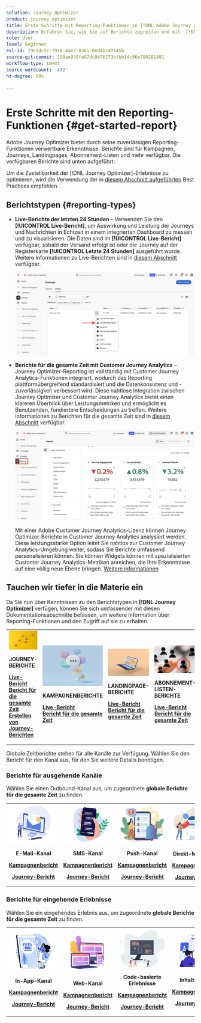 ```yaml
---
solution: Journey Optimizer
product: journey optimizer
title: Erste Schritte mit Reporting-Funktionen in [!DNL Adobe Journey Optimizer]
description: Erfahren Sie, wie Sie auf Berichte zugreifen und mit  [!DNL Adobe Journey Optimizer]  arbeiten können.
role: User
level: Beginner
exl-id: 7961dc5c-7918-4ae3-8361-0ed4bc4f145b
source-git-commit: 158ae930fa87dc0476273bfbb14c96e780281491
workflow-type: tm+mt
source-wordcount: '432'
ht-degree: 89%

---
```


# Erste Schritte mit den Reporting-Funktionen {#get-started-report}

Adobe Journey Optimizer bietet durch seine zuverlässigen Reporting-Funktionen verwertbare Erkenntnisse. Berichte sind für Kampagnen, Journeys, Landingpages, Abonnement-Listen und mehr verfügbar. Die verfügbaren Berichte sind unten aufgeführt:

Um die Zustellbarkeit der [!DNL Journey Optimizer]-Erlebnisse zu optimieren, wird die Verwendung der in [diesem Abschnitt aufgeführten](deliverability.md) Best Practices empfohlen.


## Berichtstypen {#reporting-types}

* **Live-Berichte der letzten 24 Stunden** – Verwenden Sie den **[!UICONTROL Live-Bericht]**, um Auswirkung und Leistung der Journeys und Nachrichten in Echtzeit in einem integrierten Dashboard zu messen und zu visualisieren. Die Daten sind im **[!UICONTROL Live-Bericht]** verfügbar, sobald der Versand erfolgt ist oder die Journey auf der Registerkarte **[!UICONTROL Letzte 24 Stunden]** ausgeführt wurde. Weitere Informationen zu Live-Berichten sind in [diesem Abschnitt](live-report.md) verfügbar.

  ![](assets/report_journey.png)


* **Berichte für die gesamte Zeit mit Customer Journey Analytics** – Journey Optimizer-Reporting ist vollständig mit Customer Journey Analytics-Funktionen integriert, wodurch das Reporting plattformübergreifend standardisiert und die Datenkonsistenz und -zuverlässigkeit verbessert wird. Diese nahtlose Integration zwischen Journey Optimizer und Customer Journey Analytics bietet einen klareren Überblick über Leistungsmetriken und ermöglicht es Benutzenden, fundiertere Entscheidungen zu treffen. Weitere Informationen zu Berichten für die gesamte Zeit sind in [diesem Abschnitt](report-gs-cja.md) verfügbar.

  ![](assets/gs-cja-report-1.png)

  Mit einer Adobe Customer Journey Analytics-Lizenz können Journey Optimizer-Berichte in Customer Journey Analytics analysiert werden. Diese leistungsstarke Option leitet Sie nahtlos zur Customer Journey Analytics-Umgebung weiter, sodass Sie Berichte umfassend personalisieren können. Sie können Widgets können mit spezialisierten Customer Journey Analytics-Metriken anreichen, die Ihre Erkenntnisse auf eine völlig neue Ebene bringen. [Weitere Informationen](report-cja-manage.md)


## Tauchen wir tiefer in die Materie ein

Da Sie nun über Kenntnissen zu den Berichtstypen in **[!DNL Journey Optimizer]** verfügen, können Sie sich umfassender mit diesen Dokumentationsabschnitte befassen, um weitere Information über Reporting-Funktionen und den Zugriff auf sie zu erhalten.


<table style="table-layout:fixed"><tr style="border: 0;">
<td>
<img alt="Journey-Berichte" src="../assets/do-not-localize/start-journey.jpeg">
<div>
<p><strong>JOURNEY-BERICHTE</strong></p>
</div>
<div>
<a href="journey-live-report.md"><strong>Live-Bericht</strong></a>
</div>
<div>
<a href="journey-global-report-cja.md"><strong>Bericht für die gesamte Zeit</strong></a>
</div>
<div>
<a href="sharing-overview.md"><strong>Erstellen von Journey-Berichten</strong></a>
</div>
<p>
<p>
</td>
<td>
<img alt="Kampagnenberichte" src="../assets/do-not-localize/start-campaign.jpeg">
<div>
<p><strong>KAMPAGNENBERICHTE</strong></p>
</div>
<div>
<a href="campaign-live-report.md"><strong>Live-Bericht</strong></a>
</div>
<div>
<a href="campaign-global-report-cja.md"><strong>Bericht für die gesamte Zeit</strong></a>
</div>
<p>
<p>
</td>
<td>
<img alt="Landingpage-Berichte" src="../assets/do-not-localize/start-interface.jpeg">
<div>
<p><strong>LANDINGPAGE-BERICHTE</strong></p>
</div>
<div>
<a href="lp-report-live.md"><strong>Live-Bericht</strong></a>
</div>
<div>
<a href="lp-report-global-cja.md"><strong>Bericht für die gesamte Zeit</strong></a>
</div>
<p>
<p>
</td>
<td>
<img alt="Abonnement-Listen-Berichte" src="../assets/do-not-localize/role.jpg">
<div>
<p><strong>ABONNEMENT-LISTEN-BERICHTE</strong></p>
</div>
<div>
<a href="subscription-report-live.md"><strong>Live-Bericht</strong></a>
</div>
<div>
<a href="subscription-report-global-cja.md"><strong>Bericht für die gesamte Zeit</strong></a>
</div>
<p>
<p>
</td>
</tr></table>


Globale Zeitberichte stehen für alle Kanäle zur Verfügung. Wählen Sie den Bericht für den Kanal aus, für den Sie weitere Details benötigen.

### Berichte für ausgehende Kanäle

Wählen Sie einen Outbound-Kanal aus, um zugeordnete **globale Berichte für die gesamte Zeit** zu finden.

<table style="table-layout:fixed"><tr style="border: 0;">
<td><img alt="E-Mail" src="../channels/assets/do-not-localize/email.png">
<div align="center"><p><strong>E-Mail-Kanal</strong></p><p><a href="campaign-global-report-cja-email.md"><strong>Kampagnenbericht</strong></a></p><p><a href="journey-global-report-cja-email.md"><strong>Journey-Bericht</strong></a></p></div></td>
<td><a href="campaign-global-report-cja-sms.md"><img alt="SMS" src="../channels/assets/do-not-localize/sms.png"></a>
<div align="center"><p><strong>SMS-Kanal</strong></p><p><a href="campaign-global-report-cja-sms.md"><strong>Kampagnenbericht</strong></a></p><p><a href="journey-global-report-cja-sms.md"><strong>Journey-Bericht</strong></a></p></div></td>
<td><a href="campaign-global-report-cja-push.md"><img alt="Push" src="../channels/assets/do-not-localize/push.png"></a>
<div align="center"><p><strong>Push-Kanal</strong></p><p><a href="campaign-global-report-cja-push.md"><strong>Kampagnenbericht</strong></a></p><p><a href="journey-global-report-cja-push.md"><strong>Journey-Bericht</strong></a></p></div></td>
<td><a href="campaign-global-report-cja-direct.md"><img alt="Direkt-Mail" src="../channels/assets/do-not-localize/direct-mail.jpg"></a>
<div align="center"><p><strong>Direkt-Mail-Kanal</strong></p><p><a href="campaign-global-report-cja-direct.md"><strong>Kampagnenbericht</strong></a></p><p><a href="journey-global-report-cja-direct.md"><strong>Journey-Bericht</strong></a></p></div></td>
</tr></table>

### Berichte für eingehende Erlebnisse

Wählen Sie ein eingehendes Erlebnis aus, um zugeordnete **globale Berichte für die gesamte Zeit** zu finden.

<table style="table-layout:fixed"><tr style="border: 0;">
<td><img alt="In-App" src="../channels/assets/do-not-localize/inapp.jpg">
<div align="center"><p><strong>In-App-Kanal</strong></p><p><a href="campaign-global-report-cja-inapp.md"><strong>Kampagnenbericht</strong></a></p><p><a href="journey-global-report-cja-inapp.md"><strong>Journey-Bericht</strong></a></p></div></td>
<td><p><img alt="Web" src="../channels/assets/do-not-localize/web.jpg"></p>
<div align="center"><p><strong>Web-Kanal</strong></p><p><a href="campaign-global-report-cja-web.md"><strong>Kampagnenbericht</strong></a></p><p><a href="journey-global-report-cja-web.md"><strong>Journey-Bericht</strong></a></p></div></td>
<td><img alt="Code-basiertes Erlebnis" src="../channels/assets/do-not-localize/code.png">
<div align="center"><p><strong>Code-basierte Erlebnisse</strong></p><p><a href="campaign-global-report-cja-code.md"><strong>Kampagnenbericht</strong></a></p><p><a href="campaign-global-report-cja-code.md"><strong>Journey-Bericht</strong></a></p></div></td>
<td><img alt="Inhaltskarten" src="../channels/assets/do-not-localize/cards.png">
<div align="center"><p><strong>Inhaltskarten</strong></p><p><a href="campaign-global-report-cja-content.md"><strong>Kampagnenbericht</strong></a></p><p><a href="journey-global-report-cja-content.md"><strong>Journey-Bericht</strong></a></p></div></td>
</tr></table>
